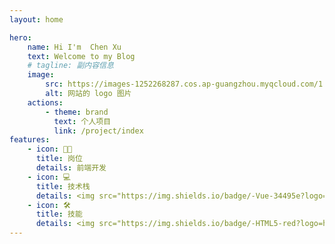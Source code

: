 ```yaml
---
layout: home

hero:
    name: Hi I'm  Chen Xu
    text: Welcome to my Blog
    # tagline: 副内容信息
    image:
        src: https://images-1252268287.cos.ap-guangzhou.myqcloud.com/1.png
        alt: 网站的 logo 图片
    actions:
        - theme: brand
          text: 个人项目
          link: /project/index
features:
    - icon: 🧑‍💻
      title: 岗位
      details: 前端开发
    - icon: 💻
      title: 技术栈
      details: <img src="https://img.shields.io/badge/-Vue-34495e?logo=vue.js"><img src="https://img.shields.io/badge/-TypeScript-blue?logo=typescript&logoColor=white">
    - icon: 🛠️
      title: 技能
      details: <img src="https://img.shields.io/badge/-HTML5-red?logo=html5&logoColor=white"><img src="https://img.shields.io/badge/-CSS3-blue?logo=css3&logoColor=white"><img src="https://img.shields.io/badge/-JavaScript-yellow?logo=javascript&logoColor=white"><img src="https://img.shields.io/badge/-Vue-34495e?logo=vue.js"><img src="https://img.shields.io/badge/-Vite-646cff?logo=vite&logoColor=white"><img src="https://img.shields.io/badge/-TypeScript-blue?logo=typescript&logoColor=white"><img src="https://img.shields.io/badge/-微信小程序-07c160?logo=wechat&logoColor=white"><img src="https://img.shields.io/badge/-Echarts-red?logo=apacheecharts&logoColor=white">
---
```

